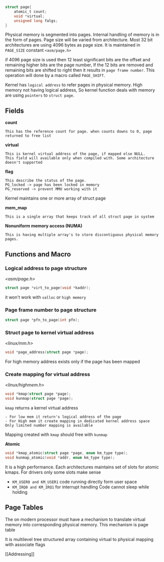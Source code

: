 ```c
struct page{
	atomic_t count;
	void *virtual;
	unsigned long falgs;
}
```
Physical memory is segmented into pages. Internal handling of memory is in the form of pages. Page size will be varied from architecture. Most 32 bit architectures are using 4096 bytes as page size. It is maintained in `PAGE_SIZE`  constant `<asm/page.h>`

if 4096 page size is used then 12 least significant bits are the offset and remaining higher bits are the page number, If the 12 bits are removed and remaining bits are shifted to right then it results in `page frame number`. This operation will done by a macro called `PAGE_SHIFT`.

Kernel has `logical address` to refer pages in physical memory.
High memory not having logical address, So kernel function deals with memory are using `pointers` to `struct page`.

## Fields

**count**

	This has the reference count for page. when counts downs to 0, page returned to free list

**virtual**

	This is kernel virtual address of the page, if mapped else NULL.
	This field will available only when compiled with. Some architecture doesn't supported

**flag**

	This describe the status of the page.
	PG_locked -> page has been locked in memory
	PG_reserved -> prevent MMU working with it

Kernel maintains one or more array of struct page

**mem_map**

	This is a single array that keeps track of all struct page in system

**Nonuniform memory access (NUMA)**

	This is having multiple array's to store discontiguous physical memory pages.


## Functions and Macro

### Logical address to page structure

*<asm/page.h>*
```c
struct page *virt_to_page(void *kaddr);
```
it won't work with `valloc` or `high memory`

### Page frame number to page structure
```c
struct page *pfn_to_page(int pfn);
```

### Struct page to kernel virtual address

*<linux/mm.h>*
```c
void *page_address(struct page *page);
```
For high memory address exists only if the page has been mapped

### Create mapping for virtual address

*<linux/highmem.h>*
```c
void *kmap(struct page *page);
void kunmap(struct page *page);
```

`kmap` returns a kernel virtual address

	- For low mem it return's logical address of the page
	- For High mem it create mapping in dedicated kernel address space
	Only limited number mapping is available 
Mapping created with `kmap` should free with `kunmap`

**Atomic**
```c
void *kmap_atomic(struct page *page, enum km_type type);
void kunmap_atomic(void *addr, enum km_type type);
```
It is a high performance.
Each architectures maintains set of slots for atomic kmaps.
For drivers only some slots make sense
 -  `KM_USER0 and KM_USER1` code running directly form user space
 -  `KM_IRQ0 and KM_IRQ1` for interrupt handling
 Code cannot sleep while holding

## Page Tables

The on modern processor must have a mechanism to translate virtual memory into corresponding physical memory. This mechanism is page table

It is multilevel tree structured array containing virtual to physical mapping with associate flags

 
[[Addressing]]